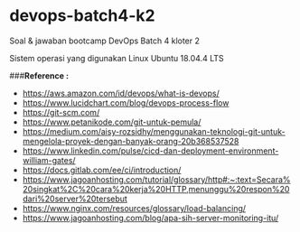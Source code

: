 # devops-batch4-k2
Soal &amp; jawaban bootcamp DevOps Batch 4 kloter 2

Sistem operasi yang digunakan Linux Ubuntu 18.04.4 LTS  

###**Reference :** 

* https://aws.amazon.com/id/devops/what-is-devops/
* https://www.lucidchart.com/blog/devops-process-flow
* https://git-scm.com/
* https://www.petanikode.com/git-untuk-pemula/
* https://medium.com/aisy-rozsidhy/menggunakan-teknologi-git-untuk-mengelola-proyek-dengan-banyak-orang-20b368537528
* https://www.linkedin.com/pulse/cicd-dan-deployment-environment-william-gates/
* https://docs.gitlab.com/ee/ci/introduction/
* https://www.jagoanhosting.com/tutorial/glossary/http#:~:text=Secara%20singkat%2C%20cara%20kerja%20HTTP,menunggu%20respon%20dari%20server%20tersebut
* https://www.nginx.com/resources/glossary/load-balancing/
* https://www.jagoanhosting.com/blog/apa-sih-server-monitoring-itu/


